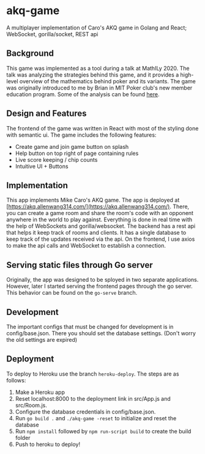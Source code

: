 # akq-game
A multiplayer implementation of Caro's AKQ game in Golang and React; WebSocket, gorilla/socket, REST api

## Background

This game was implemented as a tool during a talk at MathILy 2020. The talk was analyzing the strategies behind this game, and it provides a high-level overview of 
the mathematics behind poker and its variants. The game was originally introduced to me by Brian in MIT Poker club's new member education program. Some of the analysis can be found [here](https://web.mit.edu/willma/www/2013lec3.pdf). 

## Design and Features

The frontend of the game was written in React with most of the styling done with semantic ui. The game includes the following features:
- Create game and join game button on splash
- Help button on top right of page containing rules
- Live score keeping / chip counts
- Intuitive UI + Buttons

## Implementation
This app implements Mike Caro's AKQ game. The app is deployed at [https://akq.allenwang314.com/](https://akq.allenwang314.com/). There, you can create a game room and share the room's code with an opponent anywhere in the world to play against. Everything is done in real time with the help of WebSockets and gorilla/websocket. The backend has a rest api that helps it keep track of rooms and clients. It has a single database to keep track of the updates received via the api. On the frontend, I use axios to make the api calls and WebSocket to establish a connection.

## Serving static files through Go server
Originally, the app was designed to be sployed in two separate applications. However, later I started serving the frontend pages through the go server. This behavior 
can be found on the ```go-serve``` branch.

## Development
The important configs that must be changed for development is in config/base.json. There you should set the database settings. (Don't worry the old settings are expired)

## Deployment
To deploy to Heroku use the branch ```heroku-deploy```. The steps are as follows:

1. Make a Heroku app
2. Reset localhost:8000 to the deployment link in src/App.js and src/Room.js.
3. Configure the database credentials in config/base.json.
3. Run ```go build .``` and ```./akq-game -reset``` to initialize and reset the database
4. Run ```npm install``` followed by ```npm run-script build``` to create the build folder
5. Push to heroku to deploy!
